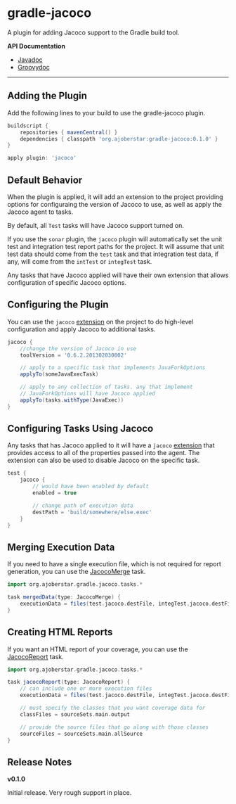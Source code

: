 # gradle-jacoco

A plugin for adding Jacoco support to the Gradle build tool.

**API Documentation**

* [Javadoc](http://ajoberstar.org/gradle-jacoco/docs/javadoc)
* [Groovydoc](http://ajoberstar.org/gradle-jacoco/docs/groovydoc)

---

## Adding the Plugin

Add the following lines to your build to use the gradle-jacoco plugin.

```groovy
buildscript {
	repositories { mavenCentral() }
	dependencies { classpath 'org.ajoberstar:gradle-jacoco:0.1.0' }
}

apply plugin: 'jacoco'
```

## Default Behavior

When the plugin is applied, it will add an extension to the project
providing options for configuraing the version of Jacoco to use, as well
as apply the Jacoco agent to tasks.

By default, all `Test` tasks will have Jacoco support turned on.

If you use the `sonar` plugin, the `jacoco` plugin will automatically
set the unit test and integration test report paths for the project. It
will assume that unit test data should come from the `test` task and that
integration test data, if any, will come from the `intTest` or `integTest`
task.

Any tasks that have Jacoco applied will have their own extension that allows
configuration of specific Jacoco options.

## Configuring the Plugin

You can use the `jacoco` [extension]() on the project to do high-level configuration
and apply Jacoco to additional tasks.

```groovy
jacoco {
	//change the version of Jacoco in use
	toolVersion = '0.6.2.201302030002'

	// apply to a specific task that implements JavaForkOptions
	applyTo(someJavaExecTask)

	// apply to any collection of tasks. any that implement
	// JavaForkOptions will have Jacoco applied
	applyTo(tasks.withType(JavaExec))
}
```

## Configuring Tasks Using Jacoco

Any tasks that has Jacoco applied to it will have a `jacoco` [extension]() that
provides access to all of the properties passed into the agent. The extension can
also be used to disable Jacoco on the specific task.

```groovy
test {
	jacoco {
		// would have been enabled by default
		enabled = true

		// change path of execution data
		destPath = 'build/somewhere/else.exec'
	}
}
```
## Merging Execution Data

If you need to have a single execution file, which is not required for report generation, you
can use the [JacocoMerge]() task.

```groovy
import org.ajoberstar.gradle.jacoco.tasks.*

task mergedData(type: JacocoMerge) {
	executionData = files(test.jacoco.destFile, integTest.jacoco.destFile)
}
```

## Creating HTML Reports

If you want an HTML report of your coverage, you can use the [JacocoReport]() task.

```groovy
import org.ajoberstar.gradle.jacoco.tasks.*

task jacocoReport(type: JacocoReport) {
	// can include one or more execution files
	executionData = files(test.jacoco.destFile, integTest.jacoco.destFile)

	// must specify the classes that you want coverage data for
	classFiles = sourceSets.main.output

	// provide the source files that go along with those classes
	sourceFiles = sourceSets.main.allSource
}
```

## Release Notes

**v0.1.0**

Initial release. Very rough support in place.
